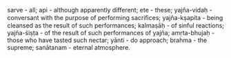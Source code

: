 sarve - all; api - although apparently different; ete - these; yajña-vidaḥ - conversant with the purpose of performing sacriﬁces; yajña-kṣapita - being cleansed as the result of such performances; kalmaṣāḥ - of sinful reactions; yajña-śiṣṭa - of the result of such performances of yajña; amṛta-bhujaḥ - those who have tasted such nectar; yānti - do approach; brahma - the supreme; sanātanam - eternal atmosphere.